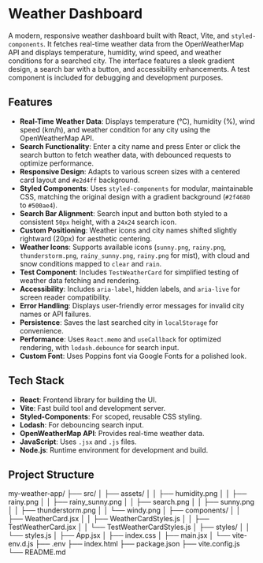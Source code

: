 # Weather Dashboard

A modern, responsive weather dashboard built with React, Vite, and `styled-components`. It fetches real-time weather data from the OpenWeatherMap API and displays temperature, humidity, wind speed, and weather conditions for a searched city. The interface features a sleek gradient design, a search bar with a button, and accessibility enhancements. A test component is included for debugging and development purposes.

## Features
- **Real-Time Weather Data**: Displays temperature (°C), humidity (%), wind speed (km/h), and weather condition for any city using the OpenWeatherMap API.
- **Search Functionality**: Enter a city name and press Enter or click the search button to fetch weather data, with debounced requests to optimize performance.
- **Responsive Design**: Adapts to various screen sizes with a centered card layout and `#e2d4ff` background.
- **Styled Components**: Uses `styled-components` for modular, maintainable CSS, matching the original design with a gradient background (`#2f4680` to `#500ae4`).
- **Search Bar Alignment**: Search input and button both styled to a consistent `50px` height, with a `24x24` search icon.
- **Custom Positioning**: Weather icons and city names shifted slightly rightward (20px) for aesthetic centering.
- **Weather Icons**: Supports available icons (`sunny.png`, `rainy.png`, `thunderstorm.png`, `rainy_sunny.png`, `rainy.png` for mist), with cloud and snow conditions mapped to `clear` and `rain`.
- **Test Component**: Includes `TestWeatherCard` for simplified testing of weather data fetching and rendering.
- **Accessibility**: Includes `aria-label`, hidden labels, and `aria-live` for screen reader compatibility.
- **Error Handling**: Displays user-friendly error messages for invalid city names or API failures.
- **Persistence**: Saves the last searched city in `localStorage` for convenience.
- **Performance**: Uses `React.memo` and `useCallback` for optimized rendering, with `lodash.debounce` for search input.
- **Custom Font**: Uses Poppins font via Google Fonts for a polished look.

## Tech Stack
- **React**: Frontend library for building the UI.
- **Vite**: Fast build tool and development server.
- **Styled-Components**: For scoped, reusable CSS styling.
- **Lodash**: For debouncing search input.
- **OpenWeatherMap API**: Provides real-time weather data.
- **JavaScript**: Uses `.jsx` and `.js` files.
- **Node.js**: Runtime environment for development and build.

## Project Structure
my-weather-app/
├── src/
│   ├── assets/
│   │   ├── humidity.png
│   │   ├── rainy.png
│   │   ├── rainy_sunny.png
│   │   ├── search.png
│   │   ├── sunny.png
│   │   ├── thunderstorm.png
│   │   └── windy.png
│   ├── components/
│   │   ├── WeatherCard.jsx
│   │   ├── WeatherCardStyles.js
│   │   ├── TestWeatherCard.jsx
│   │   └── TestWeatherCardStyles.js
│   ├── styles/
│   │   └── styles.js
│   ├── App.jsx
│   ├── index.css
│   ├── main.jsx
│   └── vite-env.d.js
├── .env
├── index.html
├── package.json
├── vite.config.js
└── README.md



